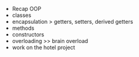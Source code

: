 - Recap OOP
- classes
- encapsulation > getters, setters, derived getters
- methods
- constructors
- overloading >> brain overload
- work on the hotel project